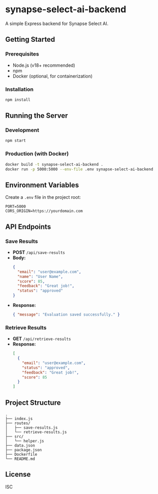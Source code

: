 # synapse-select-ai-backend

A simple Express backend for Synapse Select AI.

## Getting Started

### Prerequisites

- Node.js (v18+ recommended)
- npm
- Docker (optional, for containerization)

### Installation

```sh
npm install
```

## Running the Server

### Development

```sh
npm start
```

### Production (with Docker)

```sh
docker build -t synapse-select-ai-backend .
docker run -p 5000:5000 --env-file .env synapse-select-ai-backend
```

## Environment Variables

Create a `.env` file in the project root:

```
PORT=5000
CORS_ORIGIN=https://yourdomain.com
```

## API Endpoints

### Save Results

- **POST** `/api/save-results`
- **Body:**  
  ```json
  {
    "email": "user@example.com",
    "name": "User Name",
    "score": 85,
    "feedback": "Great job!",
    "status": "approved"
  }
  ```
- **Response:**  
  ```json
  { "message": "Evaluation saved successfully." }
  ```

### Retrieve Results

- **GET** `/api/retrieve-results`
- **Response:**  
  ```json
  [
    {
      "email": "user@example.com",
      "status": "approved",
      "feedback": "Great job!",
      "score": 85
    }
  ]
  ```

## Project Structure

```
.
├── index.js
├── routes/
│   ├── save-results.js
│   └── retrieve-results.js
├── src/
│   └── helper.js
├── data.json
├── package.json
├── Dockerfile
└── README.md
```

## License

ISC